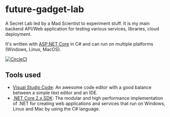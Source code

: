 # future-gadget-lab
A Secret Lab led by a Mad Scientist to experiment stuff. It is my main backend API/Web application for testing various services, libraries, cloud deployment.

It's written with [ASP.NET Core](https://docs.microsoft.com/en-us/aspnet/core/) in C# and can run on multiple platforms (Windows, Linux, MacOS).

[![CircleCI](https://circleci.com/gh/FabriceMk/future-gadget-lab.svg?style=svg)](https://circleci.com/gh/FabriceMk/future-gadget-lab)

## Tools used
* [Visual Studio Code](https://code.visualstudio.com/): An awesome code editor with a good balance between a simple text editor and an IDE.
* [.NET Core 2.x SDK](https://www.microsoft.com/net/core): The modular and high performance implementation of .NET for creating web applications and services that run on Windows, Linux and Mac by using the C# language.
